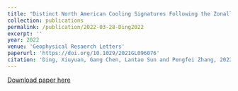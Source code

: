 ```yaml
---
title: "Distinct North American Cooling Signatures Following the Zonally Symmetric and Asymmetric Modes of Winter Stratospheric Variability"
collection: publications
permalink: /publication/2022-03-28-Ding2022
excerpt: ''
year: 2022
venue: 'Geophysical Resaerch Letters'
paperurl: 'https://doi.org/10.1029/2021GL096076'
citation: 'Ding, Xiuyuan, Gang Chen, Lantao Sun and Pengfei Zhang, 2022: Distinct North American Cooling Signatures Following the Zonally Symmetric and Asymmetric Modes of Winter Stratospheric Variability, <i>Geophysical Research Letters</i>, 49, doi:10.1029/2021GL096076.'
---
```

[Download paper here](https://doi.org/10.1029/2021GL096076)
